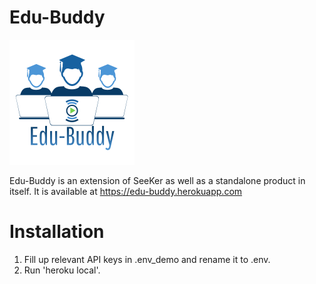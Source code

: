 # Edu-Buddy
![](https://raw.githubusercontent.com/devmrfitz/edu-buddy/master/app/static/logo.png)

Edu-Buddy is an extension of SeeKer as well as a standalone product in itself. It is available at https://edu-buddy.herokuapp.com 

# Installation
1) Fill up relevant API keys in .env_demo and rename it to .env.
2) Run 'heroku local'.
